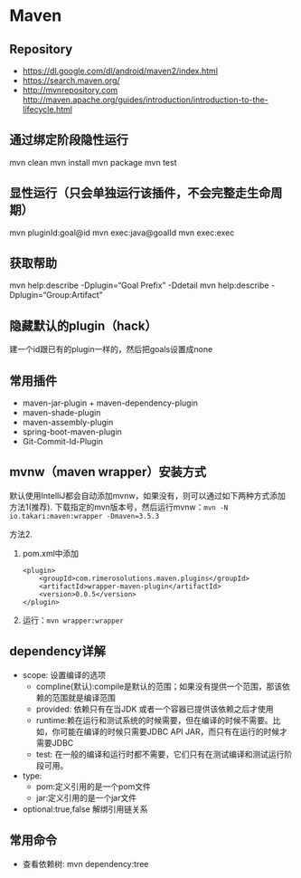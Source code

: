 # Maven
## Repository
- https://dl.google.com/dl/android/maven2/index.html
- https://search.maven.org/
- http://mvnrepository.com
http://maven.apache.org/guides/introduction/introduction-to-the-lifecycle.html

## 通过绑定阶段隐性运行
mvn clean
mvn install
mvn package
mvn test
## 显性运行（只会单独运行该插件，不会完整走生命周期）
mvn pluginId:goal@id
mvn exec:java@goalId
mvn exec:exec
## 获取帮助
mvn help:describe -Dplugin=“Goal Prefix” -Ddetail
mvn help:describe -Dplugin=“Group:Artifact”
## 隐藏默认的plugin（hack）
建一个id跟已有的plugin一样的，然后把goals设置成none

## 常用插件
- maven-jar-plugin + maven-dependency-plugin
- maven-shade-plugin
- maven-assembly-plugin
- spring-boot-maven-plugin
- Git-Commit-Id-Plugin

## mvnw（maven wrapper）安装方式
默认使用IntelliJ都会自动添加mvnw，如果没有，则可以通过如下两种方式添加
方法1(推荐). 下载指定的mvn版本号，然后运行mvnw：`mvn -N io.takari:maven:wrapper -Dmaven=3.5.3`

方法2. 
1. pom.xml中添加
    ```
    <plugin>
        <groupId>com.rimerosolutions.maven.plugins</groupId>
        <artifactId>wrapper-maven-plugin</artifactId>
        <version>0.0.5</version>
    </plugin>
    ```
2. 运行：`mvn wrapper:wrapper`
## dependency详解
- scope: 设置编译的选项
    - compline(默认):compile是默认的范围；如果没有提供一个范围，那该依赖的范围就是编译范围
    - provided: 依赖只有在当JDK 或者一个容器已提供该依赖之后才使用
    - runtime:赖在运行和测试系统的时候需要，但在编译的时候不需要。比如，你可能在编译的时候只需要JDBC API JAR，而只有在运行的时候才需要JDBC
    - test: 在一般的编译和运行时都不需要，它们只有在测试编译和测试运行阶段可用。
- type:
    - pom:定义引用的是一个pom文件
    - jar:定义引用的是一个jar文件
- optional:true,false
    解绑引用链关系
## 常用命令
- 查看依赖树: mvn dependency:tree